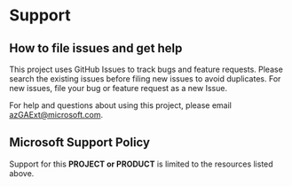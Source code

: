 # Support

## How to file issues and get help  

This project uses GitHub Issues to track bugs and feature requests. Please search the existing 
issues before filing new issues to avoid duplicates.  For new issues, file your bug or 
feature request as a new Issue.

For help and questions about using this project, please email <azGAExt@microsoft.com>.

## Microsoft Support Policy  

Support for this **PROJECT or PRODUCT** is limited to the resources listed above.